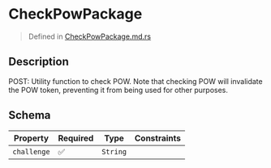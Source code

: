 # CheckPowPackage
> Defined in [CheckPowPackage.md.rs](../../../interface/src/interface/routes/check_pow)

## Description
POST: Utility function to check POW. Note that checking POW will invalidate the POW token,
preventing it from being used for other purposes.

## Schema

| Property | Required | Type | Constraints |
| --- | --- | --- | --- |
| `challenge` | ✅ | `String` |     | 


